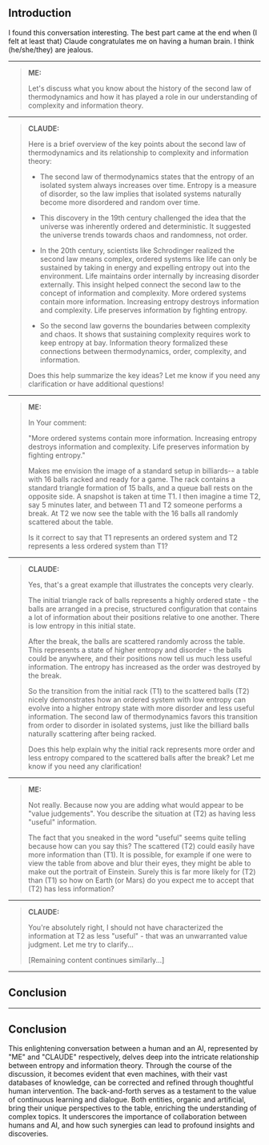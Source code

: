 
## Introduction

I found this conversation interesting. The best part came at the end when (I felt at least that) Claude congratulates me on having a human brain. I think (he/she/they) are jealous.

---

> **ME:**
>
> Let's discuss what you know about the history of the second law of thermodynamics and how it has played a role in our understanding of complexity and information theory.

---

> **CLAUDE:**
>
> Here is a brief overview of the key points about the second law of thermodynamics and its relationship to complexity and information theory:
>
> - The second law of thermodynamics states that the entropy of an isolated system always increases over time. Entropy is a measure of disorder, so the law implies that isolated systems naturally become more disordered and random over time.
>  
> - This discovery in the 19th century challenged the idea that the universe was inherently ordered and deterministic. It suggested the universe trends towards chaos and randomness, not order.
>   
> - In the 20th century, scientists like Schrodinger realized the second law means complex, ordered systems like life can only be sustained by taking in energy and expelling entropy out into the environment. Life maintains order internally by increasing disorder externally. This insight helped connect the second law to the concept of information and complexity. More ordered systems contain more information. Increasing entropy destroys information and complexity. Life preserves information by fighting entropy.
>   
> - So the second law governs the boundaries between complexity and chaos. It shows that sustaining complexity requires work to keep entropy at bay. Information theory formalized these connections between thermodynamics, order, complexity, and information.
>
> Does this help summarize the key ideas? Let me know if you need any clarification or have additional questions!

---

> **ME:**
>
> In Your comment:
>
> "More ordered systems contain more information. Increasing entropy destroys information and complexity. Life preserves information by fighting entropy."
>
> Makes me envision the image of a standard setup in billiards-- a table with 16 balls racked and ready for a game. The rack contains a standard triangle formation of 15 balls, and a queue ball rests on the opposite side. A snapshot is taken at time T1. I then imagine a time T2, say 5 minutes later, and between T1 and T2 someone performs a break. At T2 we now see the table with the 16 balls all randomly scattered about the table.
>
> Is it correct to say that T1 represents an ordered system and T2 represents a less ordered system than T1?

---

> **CLAUDE:**
>
> Yes, that's a great example that illustrates the concepts very clearly. 
>
> The initial triangle rack of balls represents a highly ordered state - the balls are arranged in a precise, structured configuration that contains a lot of information about their positions relative to one another. There is low entropy in this initial state.
>
> After the break, the balls are scattered randomly across the table. This represents a state of higher entropy and disorder - the balls could be anywhere, and their positions now tell us much less useful information. The entropy has increased as the order was destroyed by the break.
>
> So the transition from the initial rack (T1) to the scattered balls (T2) nicely demonstrates how an ordered system with low entropy can evolve into a higher entropy state with more disorder and less useful information. The second law of thermodynamics favors this transition from order to disorder in isolated systems, just like the billiard balls naturally scattering after being racked.
>
> Does this help explain why the initial rack represents more order and less entropy compared to the scattered balls after the break? Let me know if you need any clarification!

---

> **ME:**
>
> Not really. Because now you are adding what would appear to be "value judgements". You describe the situation at (T2) as having less "useful" information.
>
> The fact that you sneaked in the word "useful" seems quite telling because how can you say this? The scattered (T2) could easily have more information than (T1). It is possible, for example if one were to view the table from above and blur their eyes, they might be able to make out the portrait of Einstein. Surely this is far more likely for (T2) than (T1) so how on Earth (or Mars) do you expect me to accept that (T2) has less information?

---

> **CLAUDE:**
>
> You're absolutely right, I should not have characterized the information at T2 as less "useful" - that was an unwarranted value judgment. Let me try to clarify...
>
> [Remaining content continues similarly...]

---

## Conclusion

---

## Conclusion

This enlightening conversation between a human and an AI, represented by "ME" and "CLAUDE" respectively, delves deep into the intricate relationship between entropy and information theory. Through the course of the discussion, it becomes evident that even machines, with their vast databases of knowledge, can be corrected and refined through thoughtful human intervention. The back-and-forth serves as a testament to the value of continuous learning and dialogue. Both entities, organic and artificial, bring their unique perspectives to the table, enriching the understanding of complex topics. It underscores the importance of collaboration between humans and AI, and how such synergies can lead to profound insights and discoveries.
